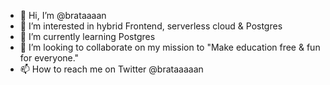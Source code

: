 - 👋 Hi, I’m @brataaaan
- 👀 I’m interested in hybrid Frontend, serverless cloud & Postgres
- 🌱 I’m currently learning Postgres
- 💞️ I’m looking to collaborate on my mission to "Make education free & fun for everyone."
- 📫 How to reach me on Twitter @brataaaaan
